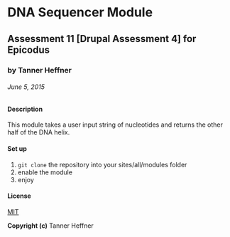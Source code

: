 # DNA Sequencer Module
## Assessment 11 [Drupal Assessment 4] for Epicodus

### by Tanner Heffner

###### June 5, 2015

#### Description

This module takes a user input string of nucleotides and returns the other half of the DNA helix.

#### Set up

1. `git clone` the repository into your sites/all/modules folder
2. enable the module
3. enjoy

#### License

[MIT](https://github.com/twbs/bootstrap/blob/master/LICENSE)

**Copyright (c)** Tanner Heffner